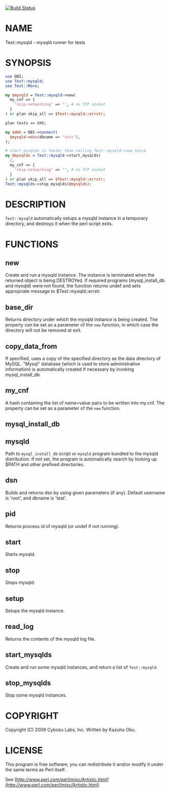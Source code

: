[![Build Status](https://travis-ci.org/kazuho/p5-test-mysqld.svg?branch=master)](https://travis-ci.org/kazuho/p5-test-mysqld)
# NAME

Test::mysqld - mysqld runner for tests

# SYNOPSIS

```perl
use DBI;
use Test::mysqld;
use Test::More;

my $mysqld = Test::mysqld->new(
  my_cnf => {
    'skip-networking' => '', # no TCP socket
  }
) or plan skip_all => $Test::mysqld::errstr;

plan tests => XXX;

my $dbh = DBI->connect(
  $mysqld->dsn(dbname => 'test'),
);

# start_mysqlds is faster than calling Test::mysqld->new twice
my @mysqlds = Test::mysqld->start_mysqlds(
  2,
  my_cnf => {
    'skip-networking' => '', # no TCP socket
  }
) or plan skip_all => $Test::mysqld::errstr;
Test::mysqlds->stop_mysqlds(@mysqlds);
```

# DESCRIPTION

`Test::mysqld` automatically setups a mysqld instance in a temporary directory, and destroys it when the perl script exits.

# FUNCTIONS

## new

Create and run a mysqld instance.  The instance is terminated when the returned object is being DESTROYed.  If required programs (mysql\_install\_db and mysqld) were not found, the function returns undef and sets appropriate message to $Test::mysqld::errstr.

## base\_dir

Returns directory under which the mysqld instance is being created.  The property can be set as a parameter of the `new` function, in which case the directory will not be removed at exit.

## copy\_data\_from

If specified, uses a copy of the specified directory as the data directory of MySQL.  "Mysql" database (which is used to store administrative information) is automatically created if necessary by invoking mysql\_install\_db.

## my\_cnf

A hash containing the list of name=value pairs to be written into my.cnf.  The property can be set as a parameter of the `new` function.

## mysql\_install\_db

## mysqld

Path to `mysql_install_db` script or `mysqld` program bundled to the mysqld distribution.  If not set, the program is automatically search by looking up $PATH and other prefixed directories.

## dsn

Builds and returns dsn by using given parameters (if any).  Default username is 'root', and dbname is 'test'.

## pid

Returns process id of mysqld (or undef if not running).

## start

Starts mysqld.

## stop

Stops mysqld.

## setup

Setups the mysqld instance.

## read\_log

Returns the contents of the mysqld log file.

## start\_mysqlds

Create and run some mysqld instances, and return a list of `Test::mysqld`.

## stop\_mysqlds

Stop some mysqld instances.

# COPYRIGHT

Copyright (C) 2009 Cybozu Labs, Inc.  Written by Kazuho Oku.

# LICENSE

This program is free software; you can redistribute it and/or modify it under the same terms as Perl itself.

See [http://www.perl.com/perl/misc/Artistic.html](http://www.perl.com/perl/misc/Artistic.html)

